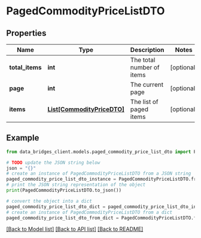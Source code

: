 # PagedCommodityPriceListDTO


## Properties

Name | Type | Description | Notes
------------ | ------------- | ------------- | -------------
**total_items** | **int** | The total number of items | [optional] 
**page** | **int** | The current page | [optional] 
**items** | [**List[CommodityPriceDTO]**](CommodityPriceDTO.md) | The list of paged items | [optional] 

## Example

```python
from data_bridges_client.models.paged_commodity_price_list_dto import PagedCommodityPriceListDTO

# TODO update the JSON string below
json = "{}"
# create an instance of PagedCommodityPriceListDTO from a JSON string
paged_commodity_price_list_dto_instance = PagedCommodityPriceListDTO.from_json(json)
# print the JSON string representation of the object
print(PagedCommodityPriceListDTO.to_json())

# convert the object into a dict
paged_commodity_price_list_dto_dict = paged_commodity_price_list_dto_instance.to_dict()
# create an instance of PagedCommodityPriceListDTO from a dict
paged_commodity_price_list_dto_from_dict = PagedCommodityPriceListDTO.from_dict(paged_commodity_price_list_dto_dict)
```
[[Back to Model list]](../README.md#documentation-for-models) [[Back to API list]](../README.md#documentation-for-api-endpoints) [[Back to README]](../README.md)


